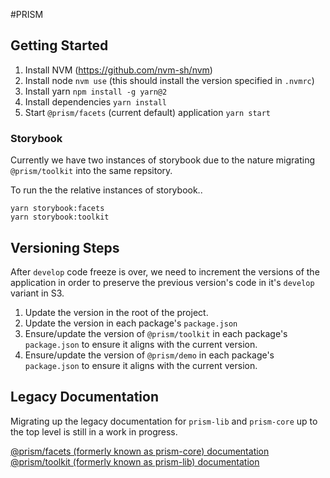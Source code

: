 #PRISM

## Getting Started

1. Install NVM (https://github.com/nvm-sh/nvm)
2. Install node `nvm use` (this should install the version specified in `.nvmrc`)
3. Install yarn `npm install -g yarn@2`
4. Install dependencies `yarn install`
5. Start `@prism/facets` (current default) application `yarn start`

### Storybook
Currently we have two instances of storybook due to the nature migrating `@prism/toolkit` into the same repsitory.

To run the the relative instances of storybook..
```
yarn storybook:facets
yarn storybook:toolkit
```

## Versioning Steps
After `develop` code freeze is over, we need to increment the versions of the application in order to preserve the previous 
version's code in it's `develop` variant in S3. 
1. Update the version in the root of the project. 
2. Update the version in each package's `package.json`
3. Ensure/update the version of `@prism/toolkit` in each package's `package.json` to ensure it aligns with the current version.
4. Ensure/update the version of `@prism/demo` in each package's `package.json` to ensure it aligns with the current version.

## Legacy Documentation
Migrating up the legacy documentation for `prism-lib` and `prism-core` up to the top level is still in a work in progress.

[@prism/facets (formerly known as prism-core) documentation](packages/facets/README.md)<br />
[@prism/toolkit (formerly known as prism-lib) documentation](packages/toolkit/README.md)

